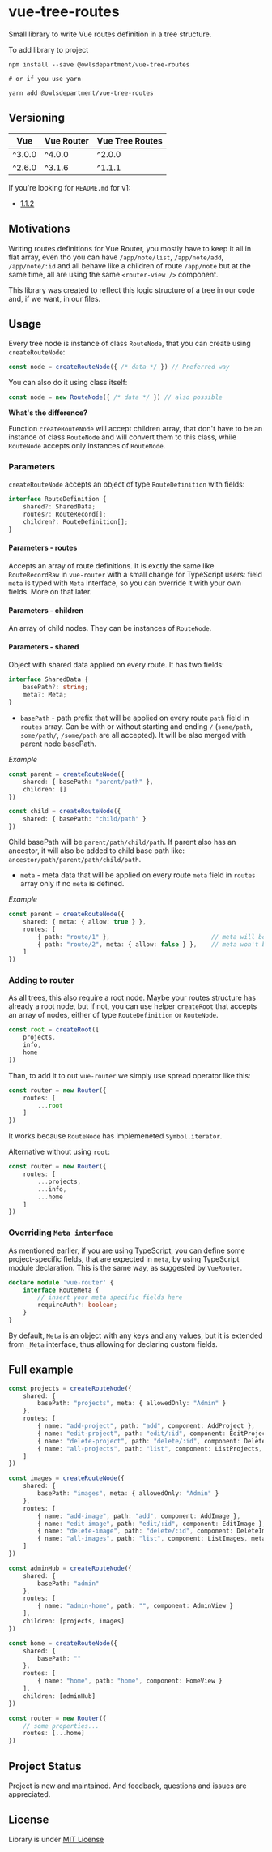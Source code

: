 # vue-tree-routes
Small library to write Vue routes definition in a tree structure.

To add library to project
```properties
npm install --save @owlsdepartment/vue-tree-routes

# or if you use yarn

yarn add @owlsdepartment/vue-tree-routes
```

## Versioning

Vue | Vue Router | Vue Tree Routes
-- | -- | --
^3.0.0 | ^4.0.0 | ^2.0.0
^2.6.0 | ^3.1.6 | ^1.1.1

If you're looking for `README.md` for v1:
 - [1.1.2](https://github.com/owlsdepartment/vue-tree-routes/blob/v1/README.md)

## Motivations

Writing routes definitions for Vue Router, you mostly have to keep it all in flat array, even tho you can have `/app/note/list`, `/app/note/add`, `/app/note/:id` and all behave like a children of route `/app/note` but at the same time, all are using the same `<router-view />` component.

This library was created to reflect this logic structure of a tree in our code and, if we want, in our files.

## Usage

Every tree node is instance of class `RouteNode`, that you can create using `createRouteNode`:

```typescript
const node = createRouteNode({ /* data */ }) // Preferred way
```

You can also do it using class itself:

```typescript
const node = new RouteNode({ /* data */ }) // also possible
```

__What's the difference?__

Function `createRouteNode` will accept children array, that don't have to be an instance of class `RouteNode` and will convert them to this class, while `RouteNode` accepts only instances of `RouteNode`.

### Parameters

`createRouteNode` accepts an object of type `RouteDefinition` with fields:

```typescript
interface RouteDefinition {
    shared?: SharedData;
    routes?: RouteRecord[];
    children?: RouteDefinition[];
}
```

#### Parameters - routes

Accepts an array of route definitions. It is exctly the same like `RouteRecordRaw` in `vue-router` with a small change for TypeScript users: field `meta` is typed with `Meta` interface, so you can override it with your own fields.
More on that later.

#### Parameters - children

An array of child nodes. They can be instances of `RouteNode`.

#### Parameters - shared

Object with shared data applied on every route. It has two fields:

```typescript
interface SharedData {
    basePath?: string;
    meta?: Meta;
}
```

- `basePath` - path prefix that will be applied on every route `path` field in `routes` array. Can be with or without starting and ending `/` (`some/path`, `some/path/`, `/some/path` are all accepted). It will be also merged with parent node basePath.

*Example*
```typescript
const parent = createRouteNode({
    shared: { basePath: "parent/path" },
    children: []
})

const child = createRouteNode({
    shared: { basePath: "child/path" }
})
```

Child basePath will be `parent/path/child/path`. If parent also has an ancestor, it will also be added to child base path like: `ancestor/path/parent/path/child/path`.

- `meta` - meta data that will be applied on every route `meta` field in `routes` array only if no `meta` is defined.

*Example*
```typescript
const parent = createRouteNode({
    shared: { meta: { allow: true } },
    routes: [
        { path: "route/1" },                            // meta will be applied
        { path: "route/2", meta: { allow: false } },    // meta won't be applied
    ]
})
```

### Adding to router

As all trees, this also require a root node. Maybe your routes structure has already a root node, but if not, you can use helper `createRoot` that accepts an array of nodes, either of type `RouteDefinition` or `RouteNode`.

```typescript
const root = createRoot([
    projects,
    info,
    home
])
```

Than, to add it to out `vue-router` we simply use spread operator like this:

```typescript
const router = new Router({
    routes: [
        ...root
    ]
})
```

It works because `RouteNode` has implemeneted `Symbol.iterator`.

Alternative without using `root`:

```typescript
const router = new Router({
    routes: [
        ...projects,
        ...info,
        ...home
    ]
})
```

### Overriding `Meta interface`

As mentioned earlier, if you are using TypeScript, you can define some project-specific fields, that are expected in `meta`, by using TypeScript module declaration. This is the same way, as suggested by `VueRouter`.

```typescript
declare module 'vue-router' {
	interface RouteMeta {
        // insert your meta specific fields here
		requireAuth?: boolean;
	}
}
```

By default, `Meta` is an object with any keys and any values, but it is extended from `_Meta` interface, thus allowing for declaring custom fields.

## Full example

```typescript
const projects = createRouteNode({
    shared: {
        basePath: "projects", meta: { allowedOnly: "Admin" }
    },
    routes: [
        { name: "add-project", path: "add", component: AddProject },
        { name: "edit-project", path: "edit/:id", component: EditProject },
        { name: "delete-project", path: "delete/:id", component: DeleteProject },
        { name: "all-projects", path: "list", component: ListProjects, meta: {} }
    ]
})

const images = createRouteNode({
    shared: {
        basePath: "images", meta: { allowedOnly: "Admin" }
    },
    routes: [
        { name: "add-image", path: "add", component: AddImage },
        { name: "edit-image", path: "edit/:id", component: EditImage },
        { name: "delete-image", path: "delete/:id", component: DeleteImage },
        { name: "all-images", path: "list", component: ListImages, meta: {} }
    ]
})

const adminHub = createRouteNode({
    shared: {
        basePath: "admin"
    },
    routes: [
        { name: "admin-home", path: "", component: AdminView }
    ],
    children: [projects, images]
})

const home = createRouteNode({
    shared: {
        basePath: ""
    },
    routes: [
        { name: "home", path: "home", component: HomeView }
    ],
    children: [adminHub]
})

const router = new Router({
    // some properties...
    routes: [...home]
})
```

## Project Status

Project is new and maintained. And feedback, questions and issues are appreciated.

## License

Library is under [MIT License](https://opensource.org/licenses/MIT)

